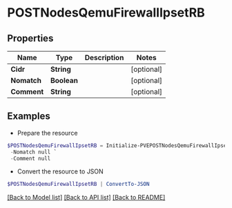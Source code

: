 # POSTNodesQemuFirewallIpsetRB
## Properties

Name | Type | Description | Notes
------------ | ------------- | ------------- | -------------
**Cidr** | **String** |  | [optional] 
**Nomatch** | **Boolean** |  | [optional] 
**Comment** | **String** |  | [optional] 

## Examples

- Prepare the resource
```powershell
$POSTNodesQemuFirewallIpsetRB = Initialize-PVEPOSTNodesQemuFirewallIpsetRB  -Cidr null `
 -Nomatch null `
 -Comment null
```

- Convert the resource to JSON
```powershell
$POSTNodesQemuFirewallIpsetRB | ConvertTo-JSON
```

[[Back to Model list]](../README.md#documentation-for-models) [[Back to API list]](../README.md#documentation-for-api-endpoints) [[Back to README]](../README.md)

